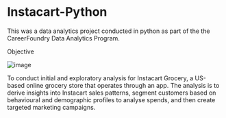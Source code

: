 # Instacart-Python
This was a data analytics project conducted in python as part of the the CareerFoundry Data Analytics Program.

Objective

![image](https://github.com/joesdata/Instacart-Python/assets/135900780/7917cb35-4750-4f8d-b8f4-27aeff34a44d)

To conduct initial and exploratory analysis for Instacart Grocery, a US-based online grocery store that operates through an app. The analysis is to derive insights into Instacart sales patterns, segment customers based on behavioural and demographic profiles to analyse spends, and then create targeted marketing campaigns.
